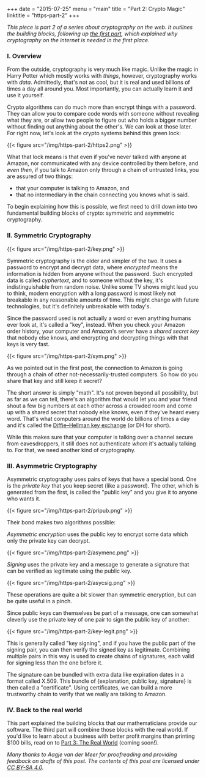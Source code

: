 +++
date = "2015-07-25"
menu = "main"
title = "Part 2: Crypto Magic"
linktitle = "https-part-2"
+++

*This piece is part 2 of a series about cryptography on the web. It outlines the building blocks, following up [the first part](/post/https-part-1), which explained why cryptography on the internet is needed in the first place.*

### I. Overview

From the outside, cryptography is very much like magic. Unlike the magic in Harry Potter which mostly works with *things*, however, cryptography works with *data*. Admittedly, that's not as cool, but it is real and used billions of times a day all around you. Most importantly, you can actually learn it and use it yourself.

Crypto algorithms can do much more than encrypt things with a password. They can allow you to compare code words with someone without revealing what they are, or allow two people to figure out who holds a bigger number without finding out anything about the other's. We can look at those later. For right now, let's look at the crypto systems behind this green lock:

{{< figure src="/img/https-part-2/https2.png" >}}

What that lock means is that even if you've never talked with anyone at Amazon, nor communicated with any device controlled by them before, and *even then*, if you talk to Amazon only through a chain of untrusted links, you are assured of two things:

  - that your computer is talking to Amazon, and
  - that no intermediary in the chain connecting you knows what is said.

To begin explaining how this is possible, we first need to drill down into two fundamental building blocks of crypto: symmetric and asymmetric cryptography.

### II. Symmetric Cryptography

{{< figure src="/img/https-part-2/key.png" >}}

Symmetric cryptography is the older and simpler of the two. It uses a password to encrypt and decrypt data, where *encrypted* means the information is hidden from anyone without the password. Such encrypted data is called *cyphertext*, and to someone without the key, it's indistinguishable from random noise. Unlike some TV shows might lead you to think, modern encryption with a long password is most likely not breakable in any reasonable amounts of time. This might change with future technologies, but it's definitely unbreakable with today's.

Since the password used is not actually a word or even anything humans ever look at, it's called a "key", instead. When you check your Amazon order history, your computer and Amazon's server have a *shared secret key* that nobody else knows, and encrypting and decrypting things with that keys is very fast.

{{< figure src="/img/https-part-2/sym.png" >}}

As we pointed out in the first post, the connection to Amazon is going through a chain of other not-necessarily-trusted computers. So how do you share that key and still keep it secret?

The short answer is simply "math". It's not proven beyond all possibility, but as far as we can tell, there's an algorithm that would let you and your friend shout a few big numbers at each other across a crowded room and come up with a shared secret that nobody else knows, even if they've heard every word. That's what computers around the world do billions of times a day and it's called the [Diffie–Hellman key exchange](https://en.wikipedia.org/wiki/Diffie%E2%80%93Hellman_key_exchange) (or DH for short).

While this makes sure that your computer is talking over a channel secure from eavesdroppers, it still does not authenticate *whom* it's actually talking to. For that, we need another kind of cryptography.

### III. Asymmetric Cryptography

Asymmetric cryptography uses pairs of keys that have a special bond. One is the *private key* that you keep secret (like a password). The other, which is generated from the first, is called the "public key" and you give it to anyone who wants it.

{{< figure src="/img/https-part-2/pripub.png" >}}

Their bond makes two algorithms possible:

*Asymmetric encryption* uses the public key to encrypt some data which only the private key can decrypt.

{{< figure src="/img/https-part-2/asymenc.png" >}}

*Signing* uses the private key and a message to generate a signature that can be verified as legitimate using the public key.

{{< figure src="/img/https-part-2/asycsig.png" >}}

These operations are quite a bit slower than symmetric encryption, but can be quite useful in a pinch.

Since public keys can themselves be part of a message, one can somewhat cleverly use the private key of one pair to sign the public key of another:

{{< figure src="/img/https-part-2/key-legit.png" >}}

This is generally called "key signing", and if you have the public part of the signing pair, you can then verify the signed key as legitimate. Combining multiple pairs in this way is used to create chains of signatures, each valid for signing less than the one before it.

The signature can be bundled with extra data like expiration dates in a format called X.509. This bundle of {explanation, public key, signature} is then called a "certificate". Using certificates, we can build a more trustworthy chain to verify that we really are talking to Amazon.

### IV. Back to the real world

This part explained the building blocks that our mathematicians provide our software. The third part will combine those blocks with the real world. If you'd like to learn about a business with better profit margins than printing $100 bills, read on to [Part 3: The Real World](mailto:me@anfedorov.com) (coming soon!).

*Many thanks to Aagje van der Meer for proofreading and providing feedback on drafts of this post. The contents of this post are licensed under [CC BY-SA 4.0](http://creativecommons.org/licenses/by-sa/4.0/).*
